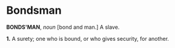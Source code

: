 # Bondsman

**BONDS'MAN**, _noun_ \[bond and man.\] A slave.

**1.** A surety; one who is bound, or who gives security, for another.